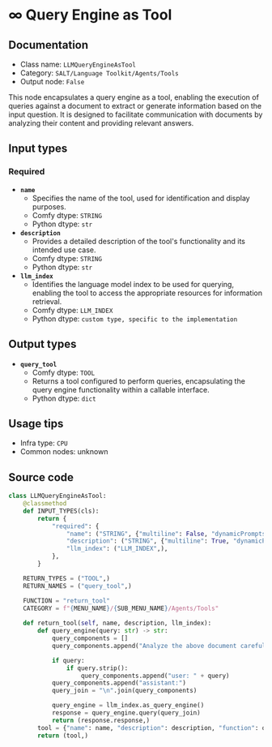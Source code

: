 # ∞ Query Engine as Tool
## Documentation
- Class name: `LLMQueryEngineAsTool`
- Category: `SALT/Language Toolkit/Agents/Tools`
- Output node: `False`

This node encapsulates a query engine as a tool, enabling the execution of queries against a document to extract or generate information based on the input question. It is designed to facilitate communication with documents by analyzing their content and providing relevant answers.
## Input types
### Required
- **`name`**
    - Specifies the name of the tool, used for identification and display purposes.
    - Comfy dtype: `STRING`
    - Python dtype: `str`
- **`description`**
    - Provides a detailed description of the tool's functionality and its intended use case.
    - Comfy dtype: `STRING`
    - Python dtype: `str`
- **`llm_index`**
    - Identifies the language model index to be used for querying, enabling the tool to access the appropriate resources for information retrieval.
    - Comfy dtype: `LLM_INDEX`
    - Python dtype: `custom type, specific to the implementation`
## Output types
- **`query_tool`**
    - Comfy dtype: `TOOL`
    - Returns a tool configured to perform queries, encapsulating the query engine functionality within a callable interface.
    - Python dtype: `dict`
## Usage tips
- Infra type: `CPU`
- Common nodes: unknown


## Source code
```python
class LLMQueryEngineAsTool:
    @classmethod
    def INPUT_TYPES(cls):
        return {
            "required": {
                "name": ("STRING", {"multiline": False, "dynamicPrompts": False, "placeholder": "code"}),
                "description": ("STRING", {"multiline": True, "dynamicPrompts": False, "default": "A function that allows you to communicate with a document. Ask a question and this function will find information in the document and generate an answer."}),
                "llm_index": ("LLM_INDEX",),
            },
        }

    RETURN_TYPES = ("TOOL",)
    RETURN_NAMES = ("query_tool",)

    FUNCTION = "return_tool"
    CATEGORY = f"{MENU_NAME}/{SUB_MENU_NAME}/Agents/Tools"
    
    def return_tool(self, name, description, llm_index):
        def query_engine(query: str) -> str:
            query_components = []
            query_components.append("Analyze the above document carefully to find your answer. If you can't find one, say so.")

            if query:
                if query.strip():
                    query_components.append("user: " + query)
            query_components.append("assistant:")
            query_join = "\n".join(query_components)

            query_engine = llm_index.as_query_engine()
            response = query_engine.query(query_join)
            return (response.response,)
        tool = {"name": name, "description": description, "function": query_engine}
        return (tool,)

```
